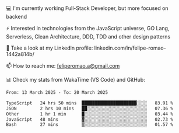 💻 I'm currently working Full-Stack Developer, but more focused on backend

⚡ Interested in technologies from the JavaScript universe, GO Lang, Serverless, Clean Architecture, DDD, TDD and other design patterns

👥 Take a look at my LinkedIn profile: linkedin.com/in/felipe-romao-1442a814b/

📫 How to reach me: feliperomao.a@gmail.com

📊 Check my stats from WakaTime (VS Code) and GitHub:

<!--START_SECTION:waka-->

```txt
From: 13 March 2025 - To: 20 March 2025

TypeScript   24 hrs 50 mins  █████████████████████░░░░   83.91 %
JSON         2 hrs 10 mins   ██░░░░░░░░░░░░░░░░░░░░░░░   07.36 %
Other        1 hr 1 min      █░░░░░░░░░░░░░░░░░░░░░░░░   03.44 %
JavaScript   48 mins         ▓░░░░░░░░░░░░░░░░░░░░░░░░   02.73 %
Bash         27 mins         ▒░░░░░░░░░░░░░░░░░░░░░░░░   01.57 %
```

<!--END_SECTION:waka-->
